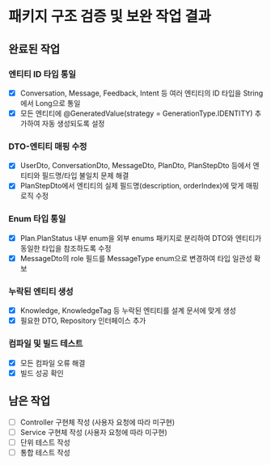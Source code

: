# 패키지 구조 검증 및 보완 작업 결과

## 완료된 작업

### 엔티티 ID 타입 통일
- [x] Conversation, Message, Feedback, Intent 등 여러 엔티티의 ID 타입을 String에서 Long으로 통일
- [x] 모든 엔티티에 @GeneratedValue(strategy = GenerationType.IDENTITY) 추가하여 자동 생성되도록 설정

### DTO-엔티티 매핑 수정
- [x] UserDto, ConversationDto, MessageDto, PlanDto, PlanStepDto 등에서 엔티티와 필드명/타입 불일치 문제 해결
- [x] PlanStepDto에서 엔티티의 실제 필드명(description, orderIndex)에 맞게 매핑 로직 수정

### Enum 타입 통일
- [x] Plan.PlanStatus 내부 enum을 외부 enums 패키지로 분리하여 DTO와 엔티티가 동일한 타입을 참조하도록 수정
- [x] MessageDto의 role 필드를 MessageType enum으로 변경하여 타입 일관성 확보

### 누락된 엔티티 생성
- [x] Knowledge, KnowledgeTag 등 누락된 엔티티를 설계 문서에 맞게 생성
- [x] 필요한 DTO, Repository 인터페이스 추가

### 컴파일 및 빌드 테스트
- [x] 모든 컴파일 오류 해결
- [x] 빌드 성공 확인

## 남은 작업
- [ ] Controller 구현체 작성 (사용자 요청에 따라 미구현)
- [ ] Service 구현체 작성 (사용자 요청에 따라 미구현)
- [ ] 단위 테스트 작성
- [ ] 통합 테스트 작성

